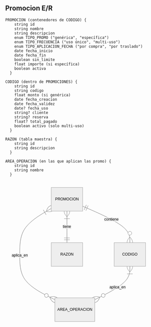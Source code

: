 <!DOCTYPE html>
<html>

<head>
  <meta charset="utf-8">
  <meta name="viewport" content="width=device-width, initial-scale=1.0">
  <title>Promociones --- definicion</title>
  <link rel="stylesheet" href="https://stackedit.io/style.css" />
</head>

<body class="stackedit">
  <div class="stackedit__html"><h2 id="promocion-er">Promocion E/R</h2>
<pre class=" language-ts"><code class="prism  language-ts"><span class="token function">PROMOCION</span> <span class="token punctuation">(</span>contenedores de CODIGO<span class="token punctuation">)</span> <span class="token punctuation">{</span>
    <span class="token keyword">string</span> id
    <span class="token keyword">string</span> nombre
    <span class="token keyword">string</span> descripcion
    <span class="token keyword">enum</span> <span class="token function">TIPO_PROMO</span> <span class="token punctuation">(</span><span class="token string">"genérica"</span><span class="token punctuation">,</span> <span class="token string">"específica"</span><span class="token punctuation">)</span>
    <span class="token keyword">enum</span> <span class="token function">TIPO_FRECUENCIA</span> <span class="token punctuation">(</span><span class="token string">"uso único"</span><span class="token punctuation">,</span> <span class="token string">"multi-uso"</span><span class="token punctuation">)</span>
    <span class="token keyword">enum</span> <span class="token function">TIPO_APLICACION_FECHA</span> <span class="token punctuation">(</span><span class="token string">"por compra"</span><span class="token punctuation">,</span> <span class="token string">"por traslado"</span><span class="token punctuation">)</span>
    date fecha_inicio
    date fecha_fin
    <span class="token keyword">boolean</span> sin_limite
    float <span class="token function">importe</span> <span class="token punctuation">(</span>si específica<span class="token punctuation">)</span>
    <span class="token keyword">boolean</span> activa
  <span class="token punctuation">}</span>
</code></pre>
<pre class=" language-ts"><code class="prism  language-ts"><span class="token function">CODIGO</span> <span class="token punctuation">(</span>dentro de PROMOCIONES<span class="token punctuation">)</span> <span class="token punctuation">{</span>
    <span class="token keyword">string</span> id
    <span class="token keyword">string</span> codigo
    float <span class="token function">monto</span> <span class="token punctuation">(</span>si genérica<span class="token punctuation">)</span>
    date fecha_creacion
    date fecha_validez
    date<span class="token operator">?</span> fecha_uso
    <span class="token keyword">string</span><span class="token operator">?</span> cliente
    <span class="token keyword">string</span><span class="token operator">?</span> reserva
    float<span class="token operator">?</span> total_pagado
    <span class="token keyword">boolean</span> <span class="token function">activo</span> <span class="token punctuation">(</span>solo multi<span class="token operator">-</span>uso<span class="token punctuation">)</span>
  <span class="token punctuation">}</span>
</code></pre>
<pre class=" language-ts"><code class="prism  language-ts"><span class="token function">RAZON</span> <span class="token punctuation">(</span>tabla maestra<span class="token punctuation">)</span> <span class="token punctuation">{</span>
    <span class="token keyword">string</span> id
    <span class="token keyword">string</span> descripcion
  <span class="token punctuation">}</span>
</code></pre>
<pre class=" language-ts"><code class="prism  language-ts"><span class="token function">AREA_OPERACION</span> <span class="token punctuation">(</span>en las que aplican las promo<span class="token punctuation">)</span> <span class="token punctuation">{</span>
    <span class="token keyword">string</span> id
    <span class="token keyword">string</span> nombre
  <span class="token punctuation">}</span>
</code></pre>
<pre class=" language-mermaid"><svg id="mermaid-svg-AlBWKs0CDUhyxNrB" width="100%" xmlns="http://www.w3.org/2000/svg" height="465" style="max-width: 466.0158386230469px;" viewBox="-126.01583862304688 0 466.0158386230469 465"><style>#mermaid-svg-AlBWKs0CDUhyxNrB{font-family:"trebuchet ms",verdana,arial,sans-serif;font-size:16px;fill:#000000;}#mermaid-svg-AlBWKs0CDUhyxNrB .error-icon{fill:#552222;}#mermaid-svg-AlBWKs0CDUhyxNrB .error-text{fill:#552222;stroke:#552222;}#mermaid-svg-AlBWKs0CDUhyxNrB .edge-thickness-normal{stroke-width:2px;}#mermaid-svg-AlBWKs0CDUhyxNrB .edge-thickness-thick{stroke-width:3.5px;}#mermaid-svg-AlBWKs0CDUhyxNrB .edge-pattern-solid{stroke-dasharray:0;}#mermaid-svg-AlBWKs0CDUhyxNrB .edge-pattern-dashed{stroke-dasharray:3;}#mermaid-svg-AlBWKs0CDUhyxNrB .edge-pattern-dotted{stroke-dasharray:2;}#mermaid-svg-AlBWKs0CDUhyxNrB .marker{fill:#666;stroke:#666;}#mermaid-svg-AlBWKs0CDUhyxNrB .marker.cross{stroke:#666;}#mermaid-svg-AlBWKs0CDUhyxNrB svg{font-family:"trebuchet ms",verdana,arial,sans-serif;font-size:16px;}#mermaid-svg-AlBWKs0CDUhyxNrB .entityBox{fill:#eee;stroke:#999;}#mermaid-svg-AlBWKs0CDUhyxNrB .attributeBoxOdd{fill:#ffffff;stroke:#999;}#mermaid-svg-AlBWKs0CDUhyxNrB .attributeBoxEven{fill:#f2f2f2;stroke:#999;}#mermaid-svg-AlBWKs0CDUhyxNrB .relationshipLabelBox{fill:hsl(-160,0%,93.3333333333%);opacity:0.7;background-color:hsl(-160,0%,93.3333333333%);}#mermaid-svg-AlBWKs0CDUhyxNrB .relationshipLabelBox rect{opacity:0.5;}#mermaid-svg-AlBWKs0CDUhyxNrB .relationshipLine{stroke:#666;}#mermaid-svg-AlBWKs0CDUhyxNrB:root{--mermaid-font-family:"trebuchet ms",verdana,arial,sans-serif;}#mermaid-svg-AlBWKs0CDUhyxNrB er{fill:apa;}</style><g></g><defs><marker id="ONLY_ONE_START" refX="0" refY="9" markerWidth="18" markerHeight="18" orient="auto"><path stroke="gray" fill="none" d="M9,0 L9,18 M15,0 L15,18"></path></marker></defs><defs><marker id="ONLY_ONE_END" refX="18" refY="9" markerWidth="18" markerHeight="18" orient="auto"><path stroke="gray" fill="none" d="M3,0 L3,18 M9,0 L9,18"></path></marker></defs><defs><marker id="ZERO_OR_ONE_START" refX="0" refY="9" markerWidth="30" markerHeight="18" orient="auto"><circle stroke="gray" fill="white" cx="21" cy="9" r="6"></circle><path stroke="gray" fill="none" d="M9,0 L9,18"></path></marker></defs><defs><marker id="ZERO_OR_ONE_END" refX="30" refY="9" markerWidth="30" markerHeight="18" orient="auto"><circle stroke="gray" fill="white" cx="9" cy="9" r="6"></circle><path stroke="gray" fill="none" d="M21,0 L21,18"></path></marker></defs><defs><marker id="ONE_OR_MORE_START" refX="18" refY="18" markerWidth="45" markerHeight="36" orient="auto"><path stroke="gray" fill="none" d="M0,18 Q 18,0 36,18 Q 18,36 0,18 M42,9 L42,27"></path></marker></defs><defs><marker id="ONE_OR_MORE_END" refX="27" refY="18" markerWidth="45" markerHeight="36" orient="auto"><path stroke="gray" fill="none" d="M3,9 L3,27 M9,18 Q27,0 45,18 Q27,36 9,18"></path></marker></defs><defs><marker id="ZERO_OR_MORE_START" refX="18" refY="18" markerWidth="57" markerHeight="36" orient="auto"><circle stroke="gray" fill="white" cx="48" cy="18" r="6"></circle><path stroke="gray" fill="none" d="M0,18 Q18,0 36,18 Q18,36 0,18"></path></marker></defs><defs><marker id="ZERO_OR_MORE_END" refX="39" refY="18" markerWidth="57" markerHeight="36" orient="auto"><circle stroke="gray" fill="white" cx="9" cy="18" r="6"></circle><path stroke="gray" fill="none" d="M21,18 Q39,0 57,18 Q39,36 21,18"></path></marker></defs><path class="er relationshipLine" d="M120,79.375L145,90.3125C170,101.25,220,123.125,245,142.39583333333334C270,161.66666666666666,270,178.33333333333334,270,186.66666666666666L270,195" stroke="gray" fill="none" marker-end="url(#ZERO_OR_MORE_END)" marker-start="url(#ONLY_ONE_START)"></path><path class="er relationshipLine" d="M70,95L70,103.33333333333333C70,111.66666666666667,70,128.33333333333334,70,145C70,161.66666666666666,70,178.33333333333334,70,186.66666666666666L70,195" stroke="gray" fill="none" marker-end="url(#ONLY_ONE_END)" marker-start="url(#ONE_OR_MORE_START)"></path><path class="er relationshipLine" d="M20,86.66666666666667L3.3333333333333335,96.3888888888889C-13.333333333333334,106.11111111111113,-46.666666666666664,125.55555555555556,-63.333333333333336,149.86111111111111C-80,174.16666666666666,-80,203.33333333333334,-80,232.5C-80,261.6666666666667,-80,290.8333333333333,-61.394368489583336,314.719482421875C-42.788736979166664,338.6056315104167,-5.577473958333333,357.2112630208333,13.028157552083334,366.5140787760417L31.6337890625,375.81689453125" stroke="gray" fill="none" marker-end="url(#ZERO_OR_MORE_END)" marker-start="url(#ONE_OR_MORE_START)"></path><path class="er relationshipLine" d="M270,270L270,278.3333333333333C270,286.6666666666667,270,303.3333333333333,251.39436848958334,320.969482421875C232.78873697916666,338.6056315104167,195.57747395833334,357.2112630208333,176.97184244791666,366.5140787760417L158.3662109375,375.81689453125" stroke="gray" fill="none" marker-end="url(#ZERO_OR_MORE_END)" marker-start="url(#ONE_OR_MORE_START)"></path><g id="PROMOCION" transform="translate(20,20 )"><rect class="er entityBox" fill="honeydew" fill-opacity="100%" stroke="gray" x="0" y="0" width="100" height="75"></rect><text class="er entityLabel" id="entity-PROMOCION" x="0" y="0" dominant-baseline="middle" text-anchor="middle" style="font-family: &quot;trebuchet ms&quot;, verdana, arial, sans-serif;; font-size: 12px" transform="translate(50,37.5)">PROMOCION</text></g><g id="CODIGO" transform="translate(220,195 )"><rect class="er entityBox" fill="honeydew" fill-opacity="100%" stroke="gray" x="0" y="0" width="100" height="75"></rect><text class="er entityLabel" id="entity-CODIGO" x="0" y="0" dominant-baseline="middle" text-anchor="middle" style="font-family: &quot;trebuchet ms&quot;, verdana, arial, sans-serif;; font-size: 12px" transform="translate(50,37.5)">CODIGO</text></g><g id="RAZON" transform="translate(20,195 )"><rect class="er entityBox" fill="honeydew" fill-opacity="100%" stroke="gray" x="0" y="0" width="100" height="75"></rect><text class="er entityLabel" id="entity-RAZON" x="0" y="0" dominant-baseline="middle" text-anchor="middle" style="font-family: &quot;trebuchet ms&quot;, verdana, arial, sans-serif;; font-size: 12px" transform="translate(50,37.5)">RAZON</text></g><g id="AREA_OPERACION" transform="translate(31.6337890625,370 )"><rect class="er entityBox" fill="honeydew" fill-opacity="100%" stroke="gray" x="0" y="0" width="126.732421875" height="75"></rect><text class="er entityLabel" id="entity-AREA_OPERACION" x="0" y="0" dominant-baseline="middle" text-anchor="middle" style="font-family: &quot;trebuchet ms&quot;, verdana, arial, sans-serif;; font-size: 12px" transform="translate(63.3662109375,37.5)">AREA_OPERACION</text></g><rect class="er relationshipLabelBox" x="187.8563690185547" y="114.65670776367188" width="47.21875" height="14" fill="white" fill-opacity="85%"></rect><text class="er relationshipLabel" id="rel111" x="211.4657440185547" y="121.65670776367188" text-anchor="middle" dominant-baseline="middle" style="font-family: &quot;trebuchet ms&quot;, verdana, arial, sans-serif;; font-size: 12px">contiene</text><rect class="er relationshipLabelBox" x="55.859375" y="138" width="28.28125" height="14" fill="white" fill-opacity="85%"></rect><text class="er relationshipLabel" id="rel112" x="70" y="145" text-anchor="middle" dominant-baseline="middle" style="font-family: &quot;trebuchet ms&quot;, verdana, arial, sans-serif;; font-size: 12px">tiene</text><rect class="er relationshipLabelBox" x="-106.01583862304688" y="229.04132080078125" width="52.03515625" height="14" fill="white" fill-opacity="85%"></rect><text class="er relationshipLabel" id="rel113" x="-79.99826049804688" y="236.04132080078125" text-anchor="middle" dominant-baseline="middle" style="font-family: &quot;trebuchet ms&quot;, verdana, arial, sans-serif;; font-size: 12px">aplica_en</text><rect class="er relationshipLabelBox" x="204.77613830566406" y="329.7193298339844" width="52.03515625" height="14" fill="white" fill-opacity="85%"></rect><text class="er relationshipLabel" id="rel114" x="230.79371643066406" y="336.7193298339844" text-anchor="middle" dominant-baseline="middle" style="font-family: &quot;trebuchet ms&quot;, verdana, arial, sans-serif;; font-size: 12px">aplica_en</text></svg></pre>
</div>
</body>

</html>
